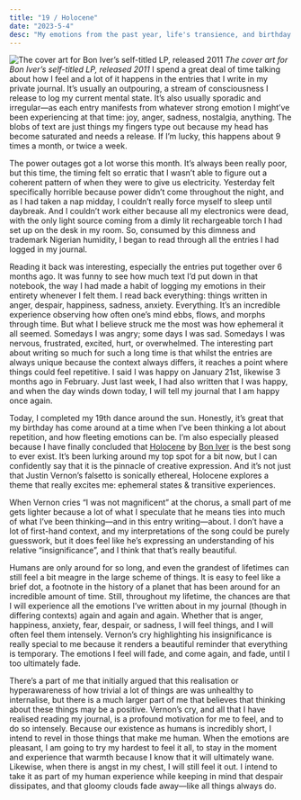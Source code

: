 ```yaml
---
title: "19 / Holocene"
date: "2023-5-4"
desc: "My emotions from the past year, life's transience, and birthday thoughts on Holocene."
---
```


![The cover art for Bon Iver’s self-titled LP, released 2011](../assets/c/boniver-lp-2.png)
_The cover art for Bon Iver’s self-titled LP, released 2011_
I spend a great deal of time talking about how I feel and a lot of it happens in the entries that I write in my private journal. It’s usually an outpouring, a stream of consciousness I release to log my current mental state. It’s also usually sporadic and irregular—as each entry manifests from whatever strong emotion I might’ve been experiencing at that time: joy, anger, sadness, nostalgia, anything. The blobs of text are just things my fingers type out because my head has become saturated and needs a release. If I’m lucky, this happens about 9 times a month, or twice a week.

The power outages got a lot worse this month. It’s always been really poor, but this time, the timing felt so erratic that I wasn’t able to figure out a coherent pattern of when they were to give us electricity. Yesterday felt specifically horrible because power didn’t come throughout the night, and as I had taken a nap midday, I couldn’t really force myself to sleep until daybreak. And I couldn’t work either because all my electronics were dead, with the only light source coming from a dimly lit rechargeable torch I had set up on the desk in my room. So, consumed by this dimness and trademark Nigerian humidity, I began to read through all the entries I had logged in my journal.

Reading it back was interesting, especially the entries put together over 6 months ago. It was funny to see how much text I’d put down in that notebook, the way I had made a habit of logging my emotions in their entirety whenever I felt them. I read back everything: things written in anger, despair, happiness, sadness, anxiety. Everything. It’s an incredible experience observing how often one’s mind ebbs, flows, and morphs through time. But what I believe struck me the most was how ephemeral it all seemed. Somedays I was angry; some days I was sad. Somedays I was nervous, frustrated, excited, hurt, or overwhelmed. The interesting part about writing so much for such a long time is that whilst the entries are always unique because the context always differs, it reaches a point where things could feel repetitive. I said I was happy on January 21st, likewise 3 months ago in February. Just last week, I had also written that I was happy, and when the day winds down today, I will tell my journal that I am happy once again.

Today, I completed my 19th dance around the sun. Honestly, it’s great that my birthday has come around at a time when I’ve been thinking a lot about repetition, and how fleeting emotions can be. I’m also especially pleased because I have finally concluded that [Holocene](https://open.spotify.com/track/1ILEK6NRfxoseoPnolRcVA?si=c6ab8ebd95f045e6) by [Bon Iver](https://en.wikipedia.org/wiki/Bon_Iver) is the best song to ever exist. It’s been lurking around my top spot for a bit now, but I can confidently say that it is the pinnacle of creative expression. And it’s not just that Justin Vernon’s falsetto is sonically ethereal, Holocene explores a theme that really excites me: ephemeral states & transitive experiences.

When Vernon cries “I was not magnificent” at the chorus, a small part of me gets lighter because a lot of what I speculate that he means ties into much of what I’ve been thinking—and in this entry writing—about. I don’t have a lot of first-hand context, and my interpretations of the song could be purely guesswork, but it does feel like he’s expressing an understanding of his relative “insignificance”, and I think that that’s really beautiful.

Humans are only around for so long, and even the grandest of lifetimes can still feel a bit meagre in the large scheme of things. It is easy to feel like a brief dot, a footnote in the history of a planet that has been around for an incredible amount of time. Still, throughout my lifetime, the chances are that I will experience all the emotions I’ve written about in my journal (though in differing contexts) again and again and again. Whether that is anger, happiness, anxiety, fear, despair, or sadness, I will feel things, and I will often feel them intensely. Vernon’s cry highlighting his insignificance is really special to me because it renders a beautiful reminder that everything is temporary. The emotions I feel will fade, and come again, and fade, until I too ultimately fade.

There’s a part of me that initially argued that this realisation or hyperawareness of how trivial a lot of things are was unhealthy to internalise, but there is a much larger part of me that believes that thinking about these things may be a positive. Vernon’s cry, and all that I have realised reading my journal, is a profound motivation for me to feel, and to do so intensely. Because our existence as humans is incredibly short, I intend to revel in those things that make me human. When the emotions are pleasant, I am going to try my hardest to feel it all, to stay in the moment and experience that warmth because I know that it will ultimately wane. Likewise, when there is angst in my chest, I will still feel it out. I intend to take it as part of my human experience while keeping in mind that despair dissipates, and that gloomy clouds fade away—like all things always do.
